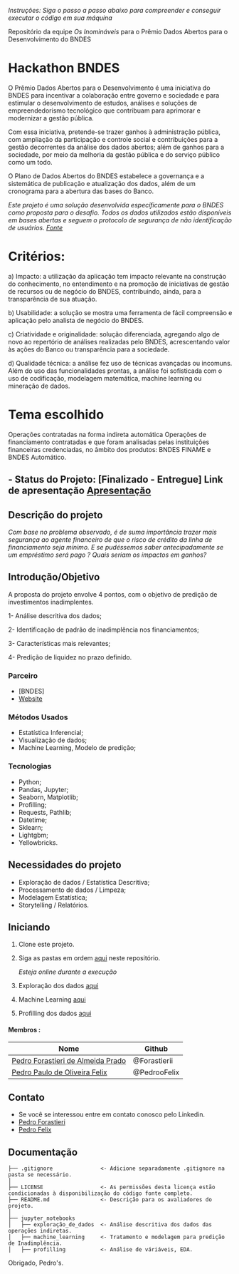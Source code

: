 *Instruções: Siga o passo a passo abaixo para compreender e conseguir executar o código em sua máquina*

Repositório da equipe *Os Inomináveis* para o Prêmio Dados Abertos para o Desenvolvimento do BNDES

# Hackathon BNDES

O Prêmio Dados Abertos para o Desenvolvimento é uma iniciativa do BNDES para incentivar a colaboração entre governo e sociedade e para estimular o desenvolvimento de estudos, análises e soluções de empreendedorismo tecnológico que contribuam para aprimorar e modernizar a gestão pública.

Com essa iniciativa, pretende-se trazer ganhos à administração pública, com ampliação da participação e controle social e contribuições para a gestão decorrentes da análise dos dados abertos; além de ganhos para a sociedade, por meio da melhoria da gestão pública e do serviço público como um todo.

O Plano de Dados Abertos do BNDES estabelece a governança e a sistemática de publicação e atualização dos dados, além de um cronograma para a abertura das bases do Banco.

*Este projeto é uma solução desenvolvida específicamente para o BNDES como proposta para o desafio. Todos os dados utilizados estão disponíveis em bases abertas e seguem o protocolo de segurança de não identificação de usuários. [Fonte](https://dadosabertos.bndes.gov.br/dataset/operacoes-financiamento)*

# Critérios:

a) Impacto: a utilização da aplicação tem impacto relevante na construção do conhecimento, no entendimento e na promoção de iniciativas de gestão de recursos ou de negócio do BNDES, contribuindo, ainda, para a transparência de sua atuação.

b) Usabilidade: a solução se mostra uma ferramenta de fácil compreensão e aplicação pelo analista de negócio do BNDES.

c) Criatividade e originalidade: solução diferenciada, agregando algo de novo ao repertório de análises realizadas pelo BNDES, acrescentando valor às ações do Banco ou transparência para a sociedade.

d) Qualidade técnica: a análise fez uso de técnicas avançadas ou incomuns. Além do uso das funcionalidades prontas, a análise foi sofisticada com o uso de codificação, modelagem matemática, machine learning ou mineração de dados.

# Tema escolhido

Operações contratadas na forma indireta automática
Operações de financiamento contratadas e que foram analisadas pelas instituições financeiras credenciadas, no âmbito dos produtos: BNDES FINAME e BNDES Automático.

## - Status do Projeto: [Finalizado - Entregue] Link de apresentação [Apresentação](https://www.youtube.com/watch?v=NDl55c7uLgI)

## Descrição do projeto

*Com base no problema observado, é de suma importância trazer mais segurança ao agente financeiro de que o risco de crédito da linha de financiamento seja mínimo.
E se pudéssemos saber antecipadamente se um empréstimo será pago ? Quais seriam os impactos em ganhos?*

## Introdução/Objetivo

A proposta do projeto envolve 4 pontos, com o objetivo de predição de investimentos inadimplentes.

1- Análise descritiva dos dados;

2- Identificação de padrão de inadimplência nos financiamentos;

3- Características mais relevantes;

4- Predição de liquidez no prazo definido.

### Parceiro

* [BNDES]
* [Website](https://www.bndes.gov.br/wps/portal/site/home/transparencia/iniciativas/!ut/p/z1/fY5NC4JAEIbv_govHmVWiOxqFn4QgeRB9yKTLjGVu-pu0s_PxOrWZZ53YJ6XAW7ZtmVBMWEKy_gQuMSRLmhISbxDASVfV34WhXGw8g6bPA5ZFqbT4kdelHiQzuLPfzf8N4rFWM6_gJKufc8D4LWSRjwNFNvjbn-qEqkNmUc9f-SwWLXCYfmAUnc4CFkTOowkTTQ0onZYN4iWlNtgo7SLZzEYpaG78fIFRBWnjA!!/)

### Métodos Usados

* Estatística Inferencial;
* Visualização de dados;
* Machine Learning, Modelo de predição;

### Tecnologias

* Python;
* Pandas, Jupyter;
* Seaborn, Matplotlib;
* Profilling;
* Requests, Pathlib;
* Datetime;
* Sklearn;
* Lightgbm;
* Yellowbricks.

## Necessidades do projeto

- Exploração de dados / Estatística Descritiva;
- Processamento de dados / Limpeza;
- Modelagem Estatística;
- Storytelling / Relatórios.


## Iniciando

1. Clone este projeto.
2. Siga as pastas em ordem [aqui](https://github.com/Os-inominaveis/HackathonBNDES/tree/main/jupyter_notebooks) neste repositório.

    *Esteja online durante a execução*
    
3. Exploração dos dados [aqui](https://github.com/Os-inominaveis/HackathonBNDES/tree/main/jupyter_notebooks/explora%C3%A7%C3%A3o_de_dados)
4. Machine Learning [aqui](https://github.com/Os-inominaveis/HackathonBNDES/tree/main/jupyter_notebooks/machine_learning)
5. Profilling dos dados [aqui](https://github.com/Os-inominaveis/HackathonBNDES/tree/main/jupyter_notebooks/profiling)

#### Membros :

|Nome     |  Github  | 
|---------|-----------------|
|[Pedro Forastieri de Almeida Prado](https://github.com/Forastierii)|     @Forastierii    |
|[Pedro Paulo de Oliveira Felix](https://github.com/PedrooFelix)    |     @PedrooFelix    |

## Contato

* Se você se interessou entre em contato conosco pelo Linkedin.
* [Pedro Forastieri](https://www.linkedin.com/in/pedroforastieri/)
* [Pedro Felix](https://www.linkedin.com/in/pedro-paulo-felix/)


## Documentação

```
├── .gitignore               <- Adicione separadamente .gitignore na pasta se necessário.
│                              
├── LICENSE                  <- As permissões desta licença estão condicionadas à disponibilização do código fonte completo.
├── README.md                <- Descrição para os avaliadores do projeto.
│
├── jupyter_notebooks
│   ├── exploração_de_dados  <- Análise descritiva dos dados das operações indiretas.
│   ├── machine_learning     <- Tratamento e modelagem para predição de Inadimplência.
│   ├── profilling           <- Análise de váriáveis, EDA. 
```

Obrigado, Pedro's.
